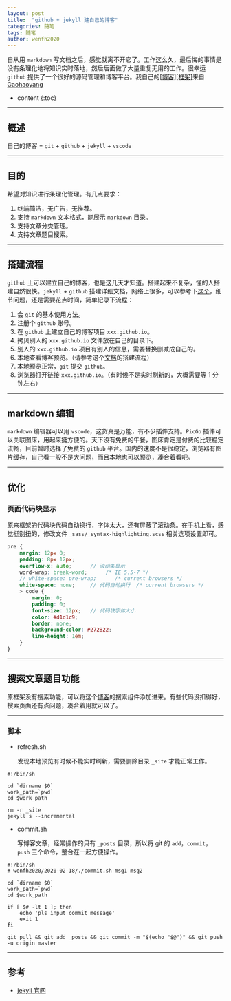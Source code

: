 ```yaml
---
layout: post
title:  "github + jekyll 建自己的博客"
categories: 随笔
tags: 随笔
author: wenfh2020
--- 
```


自从用 `markdown` 写文档之后，感觉就离不开它了。工作这么久，最后悔的事情是没有条理化地将知识实时落地，然后后面做了大量重复无用的工作。很幸运 `github` 提供了一个很好的源码管理和博客平台。我自己的[[博客]](https://wenfh2020.github.io/)[[框架]](https://github.com/wenfh2020/wenfh2020.github.io)来自[Gaohaoyang](https://github.com/Gaohaoyang/gaohaoyang.github.io)



* content
{:toc}

---

## 概述

自己的博客 = `git` + `github` + `jekyll` + `vscode`

---

## 目的

希望对知识进行条理化管理。有几点要求：

1. 终端简洁，无广告，无推荐。
2. 支持 `markdown` 文本格式，能展示 `markdown` 目录。
3. 支持文章分类管理。
4. 支持文章题目搜索。

---

## 搭建流程

`github` 上可以建立自己的博客，也是这几天才知道。搭建起来不复杂，懂的人搭建自然很快。`jekyll` + `github` 搭建详细文档，网络上很多，可以参考下[这个](ttps://github.com/wonderseen/wonderseen.github.io)，细节问题，还是需要花点时间，简单记录下流程：

1. 会 `git` 的基本使用方法。
2. 注册个 `github` 账号。
3. 在 `github` 上建立自己的博客项目 `xxx.github.io`。
4. 拷贝别人的 `xxx.github.io` 文件放在自己的目录下。
5. 别人的 `xxx.github.io` 项目有别人的信息，需要替换删减成自己的。
6. 本地查看博客预览。（请参考这个[文档](https://github.com/wonderseen/wonderseen.github.io)的搭建流程）
7. 本地预览正常，`git` 提交 `github`。
8. 浏览器打开链接 `xxx.github.io`。（有时候不是实时刷新的，大概需要等 1 分钟左右）

---

## markdown 编辑

`markdown` 编辑器可以用 `vscode`，这货真是万能，有不少插件支持。`PicGo` 插件可以关联图床，用起来挺方便的。天下没有免费的午餐，图床肯定是付费的比较稳定流畅，目前暂时选择了免费的 `github` 平台。国内的速度不是很稳定，浏览器有图片缓存，自己看一般不是大问题，而且本地也可以预览，凑合着看吧。

---

## 优化

### 页面代码块显示

原来框架的代码块代码自动换行，字体太大，还有屏蔽了滚动条。在手机上看，感觉挺别扭的，修改文件 `_sass/_syntax-highlighting.scss` 相关选项设置即可。

```scss
pre {
    margin: 12px 0;
    padding: 8px 12px;
    overflow-x: auto;      // 滚动条显示
    word-wrap: break-word;      /* IE 5.5-7 */
    // white-space: pre-wrap;      /* current browsers */
    white-space: none;     // 代码自动换行  /* current browsers */
    > code {
        margin: 0;
        padding: 0;
        font-size: 12px;   // 代码块字体大小
        color: #d1d1c9;
        border: none;
        background-color: #272822;
        line-height: 1em;
    }
}
```

---

## 搜索文章题目功能

原框架没有搜索功能，可以将这个[博客](androiddevelop.github.io)的搜索组件添加进来。有些代码没扣得好，搜索页面还有点问题，凑合着用就可以了。

---

### 脚本

* refresh.sh

  发现本地预览有时候不能实时刷新，需要删除目录 `_site` 才能正常工作。
  
```shell
#!/bin/sh
  
cd `dirname $0`
work_path=`pwd`
cd $work_path

rm -r _site
jekyll s --incremental
```

* commit.sh

  写博客文章，经常操作的只有 `_posts` 目录，所以将 git 的 `add`，`commit`，`push` 三个命令，整合在一起方便操作。

```shell
#!/bin/sh
# wenfh2020/2020-02-18/./commit.sh msg1 msg2

cd `dirname $0`
work_path=`pwd`
cd $work_path

if [ $# -lt 1 ]; then
    echo 'pls input commit message'
    exit 1
fi

git pull && git add _posts && git commit -m "$(echo "$@")" && git push -u origin master
```

---

## 参考

* [jekyll 官网](http://jekyllcn.com/)
